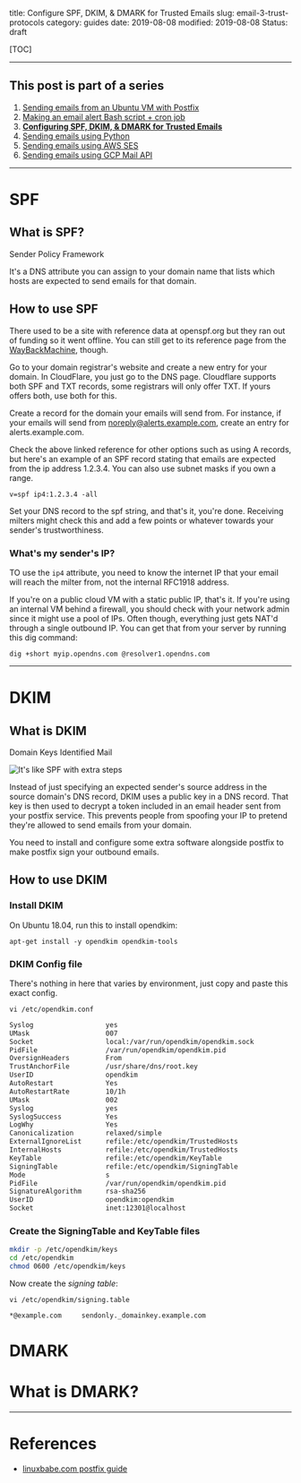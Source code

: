 title: Configure SPF, DKIM, & DMARK for Trusted Emails
slug: email-3-trust-protocols
category: guides
date: 2019-08-08
modified: 2019-08-08
Status: draft


[TOC]

---

## This post is part of a series
1. [Sending emails from an Ubuntu VM with Postfix](email-1-postfix-setup)
2. [Making an email alert Bash script + cron job](email-2-bash-cron)
3. **[Configuring SPF, DKIM, & DMARK for Trusted Emails](email-3-trust-protocols)**
4. [Sending emails using Python](email-4-python)
5. [Sending emails using AWS SES](email-5-aws-ses-api)
6. [Sending emails using GCP Mail API](email-6-gcp-mail-api)

---

# SPF

## What is SPF?
Sender Policy Framework

It's a DNS attribute you can assign to your domain name that lists which hosts
are expected to send emails for that domain.


## How to use SPF
There used to be a site with reference data at openspf.org but they ran out of
funding so it went offline. You can still get to its reference page from the
[WayBackMachine](http://web.archive.org/web/20190224184030/http://www.openspf.org/SPF_Record_Syntax),
though.


Go to your domain registrar's website and create a new entry for your domain.
In CloudFlare, you just go to the DNS page. Cloudflare supports both SPF and
TXT records, some registrars will only offer TXT. If yours offers both, use
both for this.

Create a record for the domain your emails will send from. For instance, if
your emails will send from noreply@alerts.example.com, create an entry for
alerts.example.com.

Check the above linked reference for other options such as using A records,
but here's an example of an SPF record stating that emails are expected from
the ip address 1.2.3.4. You can also use subnet masks if you own a range.

```
v=spf ip4:1.2.3.4 -all
```

Set your DNS record to the spf string, and that's it, you're done. Receiving
milters might check this and add a few points or whatever towards your sender's
trustworthiness.


### What's my sender's IP?
TO use the `ip4` attribute, you need to know the internet IP that your email
will reach the milter from, not the internal RFC1918 address.

If you're on a public cloud VM with a static public IP, that's it. If you're
using an internal VM behind a firewall, you should check with your network
admin since it might use a pool of IPs. Often though, everything just gets
NAT'd through a single outbound IP. You can get that from your server by
running this dig command:
```
dig +short myip.opendns.com @resolver1.opendns.com
```

---

# DKIM

## What is DKIM
Domain Keys Identified Mail

![It's like SPF with extra steps](https://i.imgflip.com/37oxj1.jpg)


Instead of just specifying an expected sender's source address in the source
domain's DNS record, DKIM uses a public key in a DNS record. That key is then
used to decrypt a token included in an email header sent from your postfix
service. This prevents people from spoofing your IP to pretend they're allowed
to send emails from your domain.

You need to install and configure some extra software alongside postfix to make
postfix sign your outbound emails.

## How to use DKIM

### Install DKIM
On Ubuntu 18.04, run this to install opendkim:
```
apt-get install -y opendkim opendkim-tools
```
### DKIM Config file
There's nothing in here that varies by environment, just copy and paste this
exact config.

`vi /etc/opendkim.conf`
```bash
Syslog                  yes
UMask                   007
Socket                  local:/var/run/opendkim/opendkim.sock
PidFile                 /var/run/opendkim/opendkim.pid
OversignHeaders         From
TrustAnchorFile         /usr/share/dns/root.key
UserID                  opendkim
AutoRestart             Yes
AutoRestartRate         10/1h
UMask                   002
Syslog                  yes
SyslogSuccess           Yes
LogWhy                  Yes
Canonicalization        relaxed/simple
ExternalIgnoreList      refile:/etc/opendkim/TrustedHosts
InternalHosts           refile:/etc/opendkim/TrustedHosts
KeyTable                refile:/etc/opendkim/KeyTable
SigningTable            refile:/etc/opendkim/SigningTable
Mode                    s
PidFile                 /var/run/opendkim/opendkim.pid
SignatureAlgorithm      rsa-sha256
UserID                  opendkim:opendkim
Socket                  inet:12301@localhost
```

### Create the SigningTable and KeyTable files
```bash
mkdir -p /etc/opendkim/keys
cd /etc/opendkim
chmod 0600 /etc/opendkim/keys
```

Now create the *signing table*:

`vi /etc/opendkim/signing.table`
```
*@example.com     sendonly._domainkey.example.com
```



# DMARK

# What is DMARK?

---

# References
- [linuxbabe.com postfix guide](https://www.linuxbabe.com/mail-server/postfix-send-only-multiple-domains-ubuntu)
